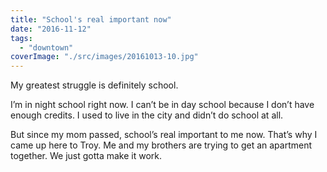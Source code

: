 ```yaml
---
title: "School's real important now"
date: "2016-11-12"
tags: 
  - "downtown"
coverImage: "./src/images/20161013-10.jpg"
---
```


My greatest struggle is definitely school.

I’m in night school right now. I can’t be in day school because I don’t have enough credits. I used to live in the city and didn’t do school at all.

But since my mom passed, school’s real important to me now. That’s why I came up here to Troy. Me and my brothers are trying to get an apartment together. We just gotta make it work.

